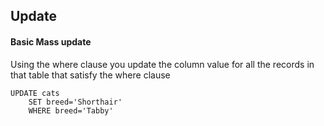 ## Update 

#### Basic Mass update

Using the where clause you update the column value for all the records in that table that satisfy the where clause
```
UPDATE cats 
    SET breed='Shorthair'
    WHERE breed='Tabby'
```